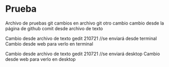 # Prueba
Archivo de pruebas git
cambios en archivo git
otro cambio
cambio desde la página de github
comit desde archivo de texto

Cambio desde archivo de texto gedit 210721 //se enviará desde terminal
Cambio desde web para verlo en terminal

Cambio desde archivo de texto gedit 210721 //se enviará desktop
Cambio desde web para verlo en desktop
